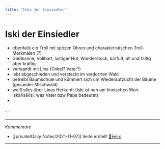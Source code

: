 ```yaml
---
title: "Iski der Einsiedler"
---
```

# Iski der Einsiedler
- ebenfalls ein Troll mit spitzen Ohren und charakteristischen Troll-Merkmalen (?)
- Gießkanne, Vollbart, lustiger Hut, Wanderstock, barfuß, alt und faltig aber kräftig
- verwandt mit Lina (Onkel? Vater?)
- lebt abgeschieden und versteckt im verdorrten Wald
- betreibt Baumschule und kümmert sich um Wiederaufzucht der Bäume (gesunder Mischwald)
- weiß alles über Linas Herkunft (Iski ist nah am finnischen Wort iskä/isä/isi, was Vater bzw Papa bedeutet)
- 
...
#####
---
*Kommentare*
- [[private/Daily Notes/2021-11-07]] Seite erstellt [🐨Felix](private/🐨Felix.md)
---
